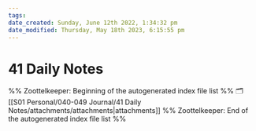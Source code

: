 ```yaml
---
tags: 
date_created: Sunday, June 12th 2022, 1:34:32 pm
date_modified: Thursday, May 18th 2023, 6:15:55 pm
---
```

# 41 Daily Notes
%% Zoottelkeeper: Beginning of the autogenerated index file list  %%
🗂️ [[S01 Personal/040-049 Journal/41 Daily Notes/attachments/attachments|attachments]]
%% Zoottelkeeper: End of the autogenerated index file list  %%
